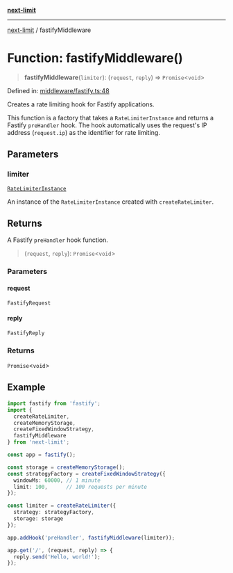 [**next-limit**](../README.md)

***

[next-limit](../README.md) / fastifyMiddleware

# Function: fastifyMiddleware()

> **fastifyMiddleware**(`limiter`): (`request`, `reply`) => `Promise`\<`void`\>

Defined in: [middleware/fastify.ts:48](https://github.com/saoudi-h/next-limit/blob/45012419e7c26986c08104835525b0ea21d24a3f/src/middleware/fastify.ts#L48)

Creates a rate limiting hook for Fastify applications.

This function is a factory that takes a `RateLimiterInstance` and returns
a Fastify `preHandler` hook. The hook automatically uses the request's IP address
(`request.ip`) as the identifier for rate limiting.

## Parameters

### limiter

[`RateLimiterInstance`](../interfaces/RateLimiterInstance.md)

An instance of the `RateLimiterInstance` created with `createRateLimiter`.

## Returns

A Fastify `preHandler` hook function.

> (`request`, `reply`): `Promise`\<`void`\>

### Parameters

#### request

`FastifyRequest`

#### reply

`FastifyReply`

### Returns

`Promise`\<`void`\>

## Example

```typescript
import fastify from 'fastify';
import {
  createRateLimiter,
  createMemoryStorage,
  createFixedWindowStrategy,
  fastifyMiddleware
} from 'next-limit';

const app = fastify();

const storage = createMemoryStorage();
const strategyFactory = createFixedWindowStrategy({
  windowMs: 60000, // 1 minute
  limit: 100,      // 100 requests per minute
});

const limiter = createRateLimiter({
  strategy: strategyFactory,
  storage: storage
});

app.addHook('preHandler', fastifyMiddleware(limiter));

app.get('/', (request, reply) => {
  reply.send('Hello, world!');
});
```
